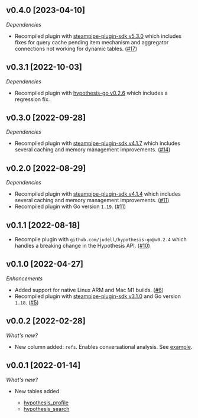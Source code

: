 ## v0.4.0 [2023-04-10]

_Dependencies_

- Recompiled plugin with [steampipe-plugin-sdk v5.3.0](https://github.com/turbot/steampipe-plugin-sdk/blob/main/CHANGELOG.md#v530-2023-03-16) which includes fixes for query cache pending item mechanism and aggregator connections not working for dynamic tables. ([#17](https://github.com/turbot/steampipe-plugin-hypothesis/pull/17))

## v0.3.1 [2022-10-03]

_Dependencies_

- Recompiled plugin with [hypothesis-go v0.2.6](https://github.com/judell/hypothesis-go/releases/tag/v0.2.6) which includes a regression fix.

## v0.3.0 [2022-09-28]

_Dependencies_

- Recompiled plugin with [steampipe-plugin-sdk v4.1.7](https://github.com/turbot/steampipe-plugin-sdk/blob/main/CHANGELOG.md#v417-2022-09-08) which includes several caching and memory management improvements. ([#14](https://github.com/turbot/steampipe-plugin-hypothesis/pull/14))

## v0.2.0 [2022-08-29]

_Dependencies_

- Recompiled plugin with [steampipe-plugin-sdk v4.1.4](https://github.com/turbot/steampipe-plugin-sdk/blob/main/CHANGELOG.md#v414-2022-08-26) which includes several caching and memory management improvements. ([#11](https://github.com/turbot/steampipe-plugin-hypothesis/pull/11))
- Recompiled plugin with Go version `1.19`. ([#11](https://github.com/turbot/steampipe-plugin-hypothesis/pull/11))

## v0.1.1 [2022-08-18]

- Recompile plugin with `github.com/judell/hypothesis-go@v0.2.4` which handles a breaking change in the Hypothesis API. ([#10](https://github.com/turbot/steampipe-plugin-hypothesis/pull/10))

## v0.1.0 [2022-04-27]

_Enhancements_

- Added support for native Linux ARM and Mac M1 builds. ([#6](https://github.com/turbot/steampipe-plugin-hypothesis/pull/6))
- Recompiled plugin with [steampipe-plugin-sdk v3.1.0](https://github.com/turbot/steampipe-plugin-sdk/blob/main/CHANGELOG.md#v310--2022-03-30) and Go version `1.18`. ([#5](https://github.com/turbot/steampipe-plugin-hypothesis/pull/5))

## v0.0.2 [2022-02-28]

_What's new?_

- New column added: `refs`. Enables conversational analysis. See [example](https://hub.steampipe.io/plugins/turbot/hypothesis/tables/hypothesis_search#find-uris-with-conversational-threads-spanning-more-than-one-day).


## v0.0.1 [2022-01-14]

_What's new?_

- New tables added

  - [hypothesis_profile](https://hub.steampipe.io/plugins/turbot/hypothesis/tables/hypothesis_profile)
  - [hypothesis_search](https://hub.steampipe.io/plugins/turbot/hypothesis/tables/hypothesis_search)
